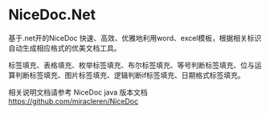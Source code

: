 # NiceDoc.Net
基于.net开的NiceDoc
快速、高效、优雅地利用word、excel模板，根据相关标识自动生成相应格式的优美文档工具。

标签填充、表格填充、枚举标签填充、布尔标签填充、等号判断标签填充、位与运算判断标签填充、图片标签填充、逻辑判断if标签填充、日期格式标签填充。

相关说明文档请参考 NiceDoc java 版本文档
https://github.com/miracleren/NiceDoc

